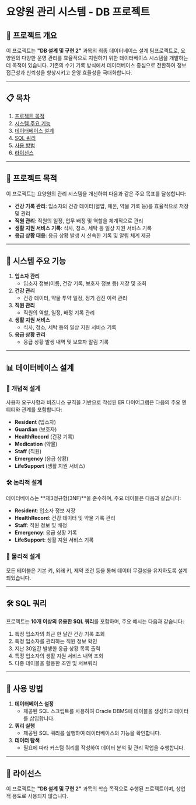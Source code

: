 # 요양원 관리 시스템 - DB 프로젝트

## 📌 프로젝트 개요

이 프로젝트는 **"DB 설계 및 구현 2"** 과목의 최종 데이터베이스 설계 팀프로젝트로, 요양원의 다양한 운영 관리를 효율적으로 지원하기 위한 데이터베이스 시스템을 개발하는 데 목적이 있습니다. 기존의 수기 기록 방식에서 데이터베이스 중심으로 전환하여 정보 접근성과 신뢰성을 향상시키고 운영 효율성을 극대화합니다.

---

## 📋 목차
1. [프로젝트 목적](#-프로젝트-목적)
2. [시스템 주요 기능](#-시스템-주요-기능)
3. [데이터베이스 설계](#-데이터베이스-설계)
4. [SQL 쿼리](#-sql-쿼리)
5. [사용 방법](#-사용-방법)
6. [라이선스](#-라이선스)

---

## 🎯 프로젝트 목적

이 프로젝트는 요양원의 관리 시스템을 개선하여 다음과 같은 주요 목표를 달성합니다:
- **건강 기록 관리**: 입소자의 건강 데이터(혈압, 체온, 약물 기록 등)를 효율적으로 저장 및 관리
- **직원 관리**: 직원의 일정, 업무 배정 및 역할을 체계적으로 관리
- **생활 지원 서비스 기록**: 식사, 청소, 세탁 등 일상 지원 서비스 기록
- **응급 상황 대응**: 응급 상황 발생 시 신속한 기록 및 알림 체계 제공

---

## 🔑 시스템 주요 기능

1. **입소자 관리**
   - 입소자 정보(이름, 건강 기록, 보호자 정보 등) 저장 및 조회
2. **건강 관리**
   - 건강 데이터, 약물 투약 일정, 정기 검진 이력 관리
3. **직원 관리**
   - 직원의 역할, 일정, 배정 기록 관리
4. **생활 지원 서비스**
   - 식사, 청소, 세탁 등의 일상 지원 서비스 기록
5. **응급 상황 관리**
   - 응급 상황 발생 내역 및 보호자 알림 기록

---

## 📊 데이터베이스 설계

### 📝 개념적 설계
사용자 요구사항과 비즈니스 규칙을 기반으로 작성된 ER 다이어그램은 다음의 주요 엔티티와 관계를 포함합니다:
- **Resident** (입소자)
- **Guardian** (보호자)
- **HealthRecord** (건강 기록)
- **Medication** (약물)
- **Staff** (직원)
- **Emergency** (응급 상황)
- **LifeSupport** (생활 지원 서비스)

### 🛠️ 논리적 설계
데이터베이스는 **제3정규형(3NF)**을 준수하며, 주요 테이블은 다음과 같습니다:
- **Resident**: 입소자 정보 저장
- **HealthRecord**: 건강 데이터 및 약물 기록 관리
- **Staff**: 직원 정보 및 배정
- **Emergency**: 응급 상황 기록
- **LifeSupport**: 생활 지원 서비스 기록

### 💾 물리적 설계
모든 테이블은 기본 키, 외래 키, 제약 조건 등을 통해 데이터 무결성을 유지하도록 설계되었습니다.

---

## 🛠️ SQL 쿼리

프로젝트는 **10개 이상의 유용한 SQL 쿼리**를 포함하며, 주요 예시는 다음과 같습니다:
1. 특정 입소자의 최근 한 달간 건강 기록 조회
2. 특정 입소자를 관리하는 직원 정보 확인
3. 지난 30일간 발생한 응급 상황 목록 출력
4. 특정 입소자의 생활 지원 서비스 내역 조회
5. 다중 테이블을 활용한 조인 및 서브쿼리

---

## 📂 사용 방법

1. **데이터베이스 설정**
   - 제공된 SQL 스크립트를 사용하여 Oracle DBMS에 테이블을 생성하고 데이터를 삽입합니다.
2. **쿼리 실행**
   - 제공된 SQL 쿼리를 실행하여 데이터베이스의 기능을 확인합니다.
3. **데이터 탐색**
   - 필요에 따라 커스텀 쿼리를 작성하여 데이터 분석 및 관리 작업을 수행합니다.

---

## 📜 라이선스

이 프로젝트는 **"DB 설계 및 구현 2"** 과목의 학습 목적으로 수행된 프로젝트이며, 상업적 용도로 사용되지 않습니다.
